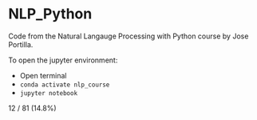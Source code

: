 # NLP_Python

Code from the Natural Langauge Processing with Python course by Jose Portilla.

To open the jupyter environment:
- Open terminal
- `conda activate nlp_course`
- `jupyter notebook`

12 / 81 (14.8%)